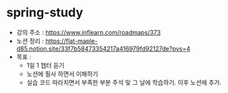 # spring-study
* 강의 주소 : https://www.inflearn.com/roadmaps/373
* 노션 정리 : https://flat-maple-d85.notion.site/33f7b58473354217a416979fd92127de?pvs=4
* 목표 : 
  * 1일 1 챕터 듣기
  * 노션에 필사 하면서 이해하기
  * 실습 코드 따라치면서 부족한 부분 주석 및 그 날에 학습하기. 이후 노션에 추가.
